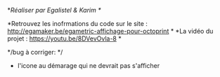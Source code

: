*_Réaliser par Egalistel & Karim *_

*Retrouvez les inofrmations du code sur le site : http://egamaker.be/egametric-affichage-pour-octoprint *
*La vidéo du projet : https://youtu.be/8DVevOvla-8 *




*/bug à corriger:  */
- l'icone au démarage qui ne devrait pas s'afficher





